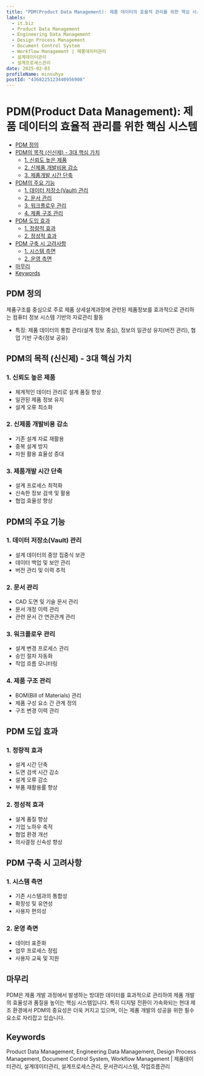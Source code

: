 ```yaml
---
title: "PDM(Product Data Management): 제품 데이터의 효율적 관리를 위한 핵심 시스템"
labels:
  - it.biz
  - Product Data Management
  - Engineering Data Management
  - Design Process Management
  - Document Control System
  - Workflow Management | 제품데이터관리
  - 설계데이터관리
  - 설계프로세스관리
date: 2025-02-03
profileName: minsuhya
postId: "4368225123440956908"
---
```


# PDM(Product Data Management): 제품 데이터의 효율적 관리를 위한 핵심 시스템

<!-- mtoc-start -->

- [PDM 정의](#pdm-정의)
- [PDM의 목적 (신신제) - 3대 핵심 가치](#pdm의-목적-신신제---3대-핵심-가치)
  - [1. 신뢰도 높은 제품](#1-신뢰도-높은-제품)
  - [2. 신제품 개발비용 감소](#2-신제품-개발비용-감소)
  - [3. 제품개발 시간 단축](#3-제품개발-시간-단축)
- [PDM의 주요 기능](#pdm의-주요-기능)
  - [1. 데이터 저장소(Vault) 관리](#1-데이터-저장소vault-관리)
  - [2. 문서 관리](#2-문서-관리)
  - [3. 워크플로우 관리](#3-워크플로우-관리)
  - [4. 제품 구조 관리](#4-제품-구조-관리)
- [PDM 도입 효과](#pdm-도입-효과)
  - [1. 정량적 효과](#1-정량적-효과)
  - [2. 정성적 효과](#2-정성적-효과)
- [PDM 구축 시 고려사항](#pdm-구축-시-고려사항)
  - [1. 시스템 측면](#1-시스템-측면)
  - [2. 운영 측면](#2-운영-측면)
- [마무리](#마무리)
- [Keywords](#keywords)

<!-- mtoc-end -->

## PDM 정의

제품구조를 중심으로 주로 제품 상세설계과정에 관련된 제품정보를 효과적으로 관리하는 컴퓨터 정보 시스템 기반의 자료관리 활동

- 특징: 제품 데이터의 통합 관리(설계 정보 중심), 정보의 일관성 유지(버전 관리), 협업 기반 구축(정보 공유)

## PDM의 목적 (신신제) - 3대 핵심 가치

### 1. 신뢰도 높은 제품

- 체계적인 데이터 관리로 설계 품질 향상
- 일관된 제품 정보 유지
- 설계 오류 최소화

### 2. 신제품 개발비용 감소

- 기존 설계 자료 재활용
- 중복 설계 방지
- 자원 활용 효율성 증대

### 3. 제품개발 시간 단축

- 설계 프로세스 최적화
- 신속한 정보 검색 및 활용
- 협업 효율성 향상

## PDM의 주요 기능

### 1. 데이터 저장소(Vault) 관리

- 설계 데이터의 중앙 집중식 보관
- 데이터 백업 및 보안 관리
- 버전 관리 및 이력 추적

### 2. 문서 관리

- CAD 도면 및 기술 문서 관리
- 문서 개정 이력 관리
- 관련 문서 간 연관관계 관리

### 3. 워크플로우 관리

- 설계 변경 프로세스 관리
- 승인 절차 자동화
- 작업 흐름 모니터링

### 4. 제품 구조 관리

- BOM(Bill of Materials) 관리
- 제품 구성 요소 간 관계 정의
- 구조 변경 이력 관리

## PDM 도입 효과

### 1. 정량적 효과

- 설계 시간 단축
- 도면 검색 시간 감소
- 설계 오류 감소
- 부품 재활용률 향상

### 2. 정성적 효과

- 설계 품질 향상
- 기업 노하우 축적
- 협업 환경 개선
- 의사결정 신속성 향상

## PDM 구축 시 고려사항

### 1. 시스템 측면

- 기존 시스템과의 통합성
- 확장성 및 유연성
- 사용자 편의성

### 2. 운영 측면

- 데이터 표준화
- 업무 프로세스 정립
- 사용자 교육 및 지원

## 마무리

PDM은 제품 개발 과정에서 발생하는 방대한 데이터를 효과적으로 관리하여 제품 개발의 효율성과 품질을 높이는 핵심 시스템입니다. 특히 디지털 전환이 가속화되는 현대 제조 환경에서 PDM의 중요성은 더욱 커지고 있으며, 이는 제품 개발의 성공을 위한 필수 요소로 자리잡고 있습니다.

## Keywords

Product Data Management, Engineering Data Management, Design Process Management, Document Control System, Workflow Management | 제품데이터관리, 설계데이터관리, 설계프로세스관리, 문서관리시스템, 작업흐름관리